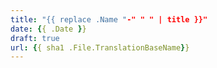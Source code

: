 ```yaml
---
title: "{{ replace .Name "-" " " | title }}"
date: {{ .Date }}
draft: true
url: {{ sha1 .File.TranslationBaseName}}
---
```


